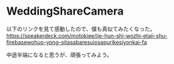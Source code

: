 # WeddingShareCamera

以下のリンクを見て感動したので、僕も真似てみたくなった。
https://speakerdeck.com/motokiee/jie-hun-shi-wozhi-etaji-shu-firebasewohuo-yong-sitasabaresuiosapurikesiyonkai-fa

中途半端になると思うが、頑張ってみよう。